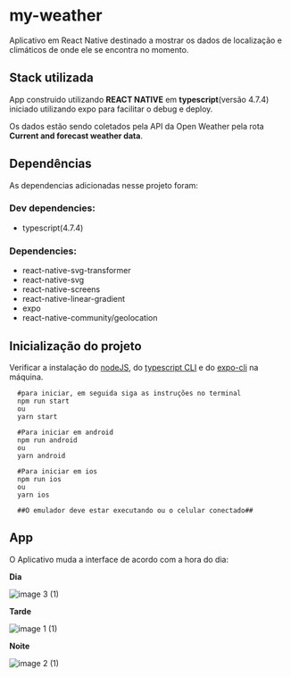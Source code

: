 # my-weather
Aplicativo em React Native destinado a mostrar os dados de localização e climáticos de onde ele se encontra no momento.

## Stack utilizada
App construido utilizando **REACT NATIVE** em **typescript**(versão 4.7.4) iniciado utilizando expo para facilitar o debug e deploy.

Os dados estão sendo coletados pela API da Open Weather pela rota **Current and forecast weather data**.

## Dependências
As dependencias adicionadas nesse projeto foram:

### Dev dependencies:
 - typescript(4.7.4)
### Dependencies:
 - react-native-svg-transformer
 - react-native-svg
 - react-native-screens
 - react-native-linear-gradient
 - expo
 - react-native-community/geolocation
 
## Inicialização do projeto
Verificar a instalação do [nodeJS](https://nodejs.org/en/download/), do [typescript CLI](https://www.typescriptlang.org/download) e do [expo-cli](https://docs.expo.dev/get-started/installation/) na máquina.
```
  #para iniciar, em seguida siga as instruções no terminal
  npm run start
  ou
  yarn start
  
  #Para iniciar em android
  npm run android
  ou
  yarn android
  
  #Para iniciar em ios
  npm run ios
  ou
  yarn ios
  
  ##O emulador deve estar executando ou o celular conectado##
```
## App

O Aplicativo muda a interface de acordo com a hora do dia:

**Dia**

![image 3 (1)](https://user-images.githubusercontent.com/60728248/181136430-7adec93f-2f5b-4b62-883a-ba477f10e0c1.png)


**Tarde**

![image 1 (1)](https://user-images.githubusercontent.com/60728248/181136416-0311c541-8c98-4c17-a191-ec1183da43d3.png)


**Noite**

![image 2 (1)](https://user-images.githubusercontent.com/60728248/181136423-478288e1-6673-4ac0-9ca1-816b6cc80520.png)




